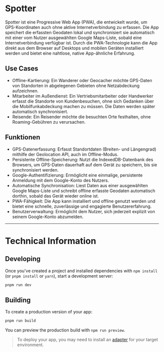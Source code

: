 # Spotter

Spotter ist eine Progressive Web App (PWA), die entwickelt wurde, um GPS-Koordinaten auch ohne aktive Internetverbindung zu erfassen. Die App speichert die erfassten Geodaten lokal und synchronisiert sie automatisch mit einer vom Nutzer ausgewählten Google Maps-Liste, sobald eine Internetverbindung verfügbar ist. Durch die PWA-Technologie kann die App direkt aus dem Browser auf Desktops und mobilen Geräten installiert werden und bietet eine nahtlose, native App-ähnliche Erfahrung.

## Use Cases

- Offline-Kartierung: Ein Wanderer oder Geocacher möchte GPS-Daten von Standorten in abgelegenen Gebieten ohne Netzabdeckung aufzeichnen.
- Mitarbeiter im Außendienst: Ein Vertriebsmitarbeiter oder Handwerker erfasst die Standorte von Kundenbesuchen, ohne sich Gedanken über die Mobilfunkabdeckung machen zu müssen. Die Daten werden später automatisch synchronisiert.
- Reisende: Ein Reisender möchte die besuchten Orte festhalten, ohne Roaming-Gebühren zu verursachen.

## Funktionen

- GPS-Datenerfassung: Erfasst Standortdaten (Breiten- und Längengrad) mithilfe der Geolocation API, auch im Offline-Modus.
- Persistente Offline-Speicherung: Nutzt die IndexedDB-Datenbank des Browsers, um GPS-Daten dauerhaft auf dem Gerät zu speichern, bis sie synchronisiert werden.
- Google-Authentifizierung: Ermöglicht eine einmalige, persistente Anmeldung mit dem Google-Konto des Nutzers.
- Automatische Synchronisation: Liest Daten aus einer ausgewählten Google Maps-Liste und schreibt offline erfasste Geodaten automatisch dorthin, sobald das Gerät wieder online ist.
- PWA-Fähigkeit: Die App kann installiert und offline genutzt werden und bietet eine schnelle, zuverlässige und engagierte Benutzererfahrung.
- Benutzerverwaltung: Ermöglicht dem Nutzer, sich jederzeit explizit von seinem Google-Konto abzumelden.

----------

# Technical Information

## Developing

Once you've created a project and installed dependencies with `npm install` (or `pnpm install` or `yarn`), start a development server:

```sh
pnpm run dev
```

## Building

To create a production version of your app:

```sh
pnpm run build
```

You can preview the production build with `npm run preview`.

> To deploy your app, you may need to install an [adapter](https://svelte.dev/docs/kit/adapters) for your target environment.

